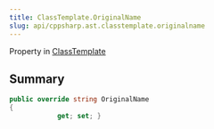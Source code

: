 ```yaml
---
title: ClassTemplate.OriginalName
slug: api/cppsharp.ast.classtemplate.originalname
---
```

Property in [ClassTemplate](/api/cppsharp/ast/classtemplate)

## Summary



```csharp
public override string OriginalName
{
            get; set; }
```

